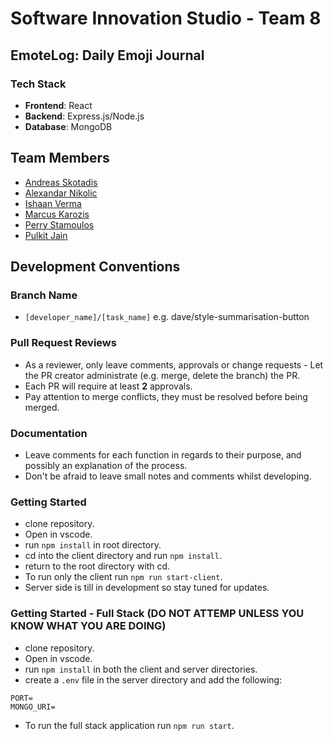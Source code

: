 # Software Innovation Studio - Team 8

## EmoteLog: Daily Emoji Journal

### Tech Stack

* **Frontend**: React
* **Backend**: Express.js/Node.js
* **Database**: MongoDB

## Team Members

* [Andreas Skotadis](https://linkedin.com/in/andreas-skotadis/)
* [Alexandar Nikolic](https://linkedin.com/in/alexandar-nikolic-26411b23b)
* [Ishaan Verma](https://www.linkedin.com/in/ishaan-verma-uts)
* [Marcus Karozis](https://linkedin.com/in/marcus-karozis)
* [Perry Stamoulos](https://www.linkedin.com/in/perry-stamoulos-5b6b5b1a3)
* [Pulkit Jain](https://www.linkedin.com/in/pulkit-jain-11592761)

## Development Conventions

### Branch Name

* `[developer_name]/[task_name]` e.g. dave/style-summarisation-button

### Pull Request Reviews

* As a reviewer, only leave comments, approvals or change requests - Let the PR creator administrate (e.g. merge, delete the branch) the PR.
* Each PR will require at least **2** approvals.
* Pay attention to merge conflicts, they must be resolved before being merged.

### Documentation

* Leave comments for each function in regards to their purpose, and possibly an explanation of the process.
* Don't be afraid to leave small notes and comments whilst developing.

### Getting Started

* clone repository.
* Open in vscode.
* run `npm install` in root directory.
* cd into the client directory and run `npm install`.
* return to the root directory with cd.
* To run only the client run `npm run start-client`.
* Server side is till in development so stay tuned for updates.

### Getting Started - Full Stack (DO NOT ATTEMP UNLESS YOU KNOW WHAT YOU ARE DOING)

* clone repository.
* Open in vscode.
* run `npm install` in both the client and server directories.
* create a `.env` file in the server directory and add the following:

```text
PORT=
MONGO_URI=
```

* To run the full stack application run `npm run start`.
